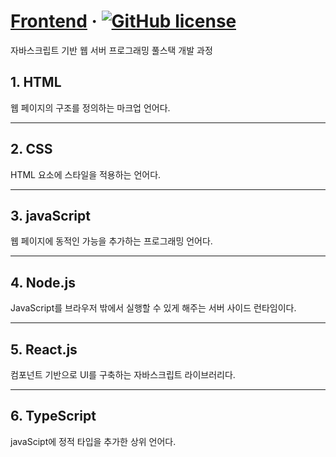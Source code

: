 # [Frontend](https://woongyun.github.io) &middot; [![GitHub license](https://img.shields.io/badge/license-MIT-blue.svg)](https://woongyun.github.io/LICENSE)

자바스크립트 기반 웹 서버 프로그래밍 풀스택 개발 과정

## 1. HTML
웹 페이지의 구조를 정의하는 마크업 언어다.

---

## 2. CSS
HTML 요소에 스타일을 적용하는 언어다.

---

## 3. javaScript
웹 페이지에 동적인 가능을 추가하는 프로그래밍 언어다.

---

## 4. Node.js
JavaScript를 브라우저 밖에서 실행할 수 있게 해주는 서버 사이드 런타임이다.

---

## 5. React.js
컴포넌트 기반으로 UI를 구축하는 자바스크립트 라이브러리다.

---

## 6. TypeScript
javaScipt에 정적 타입을 추가한 상위 언어다.

